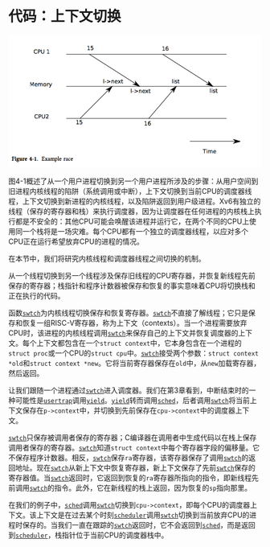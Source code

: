 # 代码：上下文切换

![图4-1：从一个用户进程切换到另一个用户进程。在此示例中，xv6使用一个CPU（因此只有一个调度器线程）运行。](../assets/images/f4-1.png)

图4-1概述了从一个用户进程切换到另一个用户进程所涉及的步骤：从用户空间到旧进程内核线程的陷阱（系统调用或中断），上下文切换到当前CPU的调度器线程，上下文切换到新进程的内核线程，以及陷阱返回到用户级进程。Xv6有独立的线程（保存的寄存器和栈）来执行调度器，因为让调度器在任何进程的内核栈上执行都是不安全的：其他CPU可能会唤醒该进程并运行它，在两个不同的CPU上使用同一个栈将是一场灾难。每个CPU都有一个独立的调度器线程，以应对多个CPU正在运行希望放弃CPU的进程的情况。

在本节中，我们将研究内核线程和调度器线程之间切换的机制。

从一个线程切换到另一个线程涉及保存旧线程的CPU寄存器，并恢复新线程先前保存的寄存器；栈指针和程序计数器被保存和恢复的事实意味着CPU将切换栈和正在执行的代码。

函数[`swtch`](/source/xv6-riscv/kernel/defs.h.md)为内核线程切换保存和恢复寄存器。[`swtch`](/source/xv6-riscv/kernel/defs.h.md)不直接了解线程；它只是保存和恢复一组RISC-V寄存器，称为上下文（contexts）。当一个进程需要放弃CPU时，该进程的内核线程调用[`swtch`](/source/xv6-riscv/kernel/defs.h.md)来保存自己的上下文并恢复调度器的上下文。每个上下文都包含在一个`struct context`中，它本身包含在一个进程的`struct proc`或一个CPU的`struct cpu`中。[`swtch`](/source/xv6-riscv/kernel/defs.h.md)接受两个参数：`struct context *old`和`struct context *new`。它将当前寄存器保存在`old`中，从`new`加载寄存器，然后返回。

让我们跟随一个进程通过[`swtch`](/source/xv6-riscv/kernel/defs.h.md)进入调度器。我们在第3章看到，中断结束时的一种可能性是[`usertrap`](/source/xv6-riscv/kernel/trap.c.md)调用[`yield`](/source/xv6-riscv/kernel/defs.h.md)。[`yield`](/source/xv6-riscv/kernel/defs.h.md)转而调用[`sched`](/source/xv6-riscv/kernel/defs.h.md)，后者调用[`swtch`](/source/xv6-riscv/kernel/defs.h.md)将当前上下文保存在`p->context`中，并切换到先前保存在`cpu->context`中的调度器上下文。

[`swtch`](/source/xv6-riscv/kernel/defs.h.md)只保存被调用者保存的寄存器；C编译器在调用者中生成代码以在栈上保存调用者保存的寄存器。[`swtch`](/source/xv6-riscv/kernel/defs.h.md)知道`struct context`中每个寄存器字段的偏移量。它不保存程序计数器。相反，[`swtch`](/source/xv6-riscv/kernel/defs.h.md)保存`ra`寄存器，该寄存器保存了调用[`swtch`](/source/xv6-riscv/kernel/defs.h.md)的返回地址。现在[`swtch`](/source/xv6-riscv/kernel/defs.h.md)从新上下文中恢复寄存器，新上下文保存了先前[`swtch`](/source/xv6-riscv/kernel/defs.h.md)保存的寄存器值。当[`swtch`](/source/xv6-riscv/kernel/defs.h.md)返回时，它返回到恢复的`ra`寄存器所指向的指令，即新线程先前调用[`swtch`](/source/xv6-riscv/kernel/defs.h.md)的指令。此外，它在新线程的栈上返回，因为恢复的`sp`指向那里。

在我们的例子中，[`sched`](/source/xv6-riscv/kernel/defs.h.md)调用[`swtch`](/source/xv6-riscv/kernel/defs.h.md)切换到`cpu->context`，即每个CPU的调度器上下文。该上下文是在过去某个时刻[`scheduler`](/source/xv6-riscv/kernel/proc.c.md)调用[`swtch`](/source/xv6-riscv/kernel/defs.h.md)切换到当前放弃CPU的进程时保存的。当我们一直在跟踪的[`swtch`](/source/xv6-riscv/kernel/defs.h.md)返回时，它不会返回到[`sched`](/source/xv6-riscv/kernel/defs.h.md)，而是返回到[`scheduler`](/source/xv6-riscv/kernel/proc.c.md)，栈指针位于当前CPU的调度器栈中。